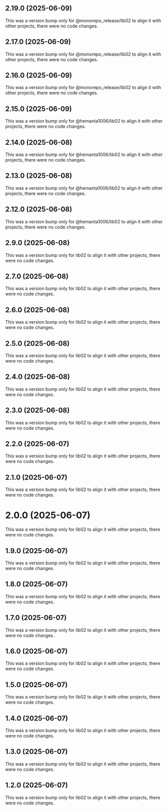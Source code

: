 ## 2.19.0 (2025-06-09)

This was a version bump only for @monorepo_release/lib02 to align it with other projects, there were no code changes.

## 2.17.0 (2025-06-09)

This was a version bump only for @monorepo_release/lib02 to align it with other projects, there were no code changes.

## 2.16.0 (2025-06-09)

This was a version bump only for @monorepo_release/lib02 to align it with other projects, there were no code changes.

## 2.15.0 (2025-06-09)

This was a version bump only for @hemanta1006/lib02 to align it with other projects, there were no code changes.

## 2.14.0 (2025-06-08)

This was a version bump only for @hemanta1006/lib02 to align it with other projects, there were no code changes.

## 2.13.0 (2025-06-08)

This was a version bump only for @hemanta1006/lib02 to align it with other projects, there were no code changes.

## 2.12.0 (2025-06-08)

This was a version bump only for @hemanta1006/lib02 to align it with other projects, there were no code changes.

## 2.9.0 (2025-06-08)

This was a version bump only for lib02 to align it with other projects, there were no code changes.

## 2.7.0 (2025-06-08)

This was a version bump only for lib02 to align it with other projects, there were no code changes.

## 2.6.0 (2025-06-08)

This was a version bump only for lib02 to align it with other projects, there were no code changes.

## 2.5.0 (2025-06-08)

This was a version bump only for lib02 to align it with other projects, there were no code changes.

## 2.4.0 (2025-06-08)

This was a version bump only for lib02 to align it with other projects, there were no code changes.

## 2.3.0 (2025-06-08)

This was a version bump only for lib02 to align it with other projects, there were no code changes.

## 2.2.0 (2025-06-07)

This was a version bump only for lib02 to align it with other projects, there were no code changes.

## 2.1.0 (2025-06-07)

This was a version bump only for lib02 to align it with other projects, there were no code changes.

# 2.0.0 (2025-06-07)

This was a version bump only for lib02 to align it with other projects, there were no code changes.

## 1.9.0 (2025-06-07)

This was a version bump only for lib02 to align it with other projects, there were no code changes.

## 1.8.0 (2025-06-07)

This was a version bump only for lib02 to align it with other projects, there were no code changes.

## 1.7.0 (2025-06-07)

This was a version bump only for lib02 to align it with other projects, there were no code changes.

## 1.6.0 (2025-06-07)

This was a version bump only for lib02 to align it with other projects, there were no code changes.

## 1.5.0 (2025-06-07)

This was a version bump only for lib02 to align it with other projects, there were no code changes.

## 1.4.0 (2025-06-07)

This was a version bump only for lib02 to align it with other projects, there were no code changes.

## 1.3.0 (2025-06-07)

This was a version bump only for lib02 to align it with other projects, there were no code changes.

## 1.2.0 (2025-06-07)

This was a version bump only for lib02 to align it with other projects, there were no code changes.